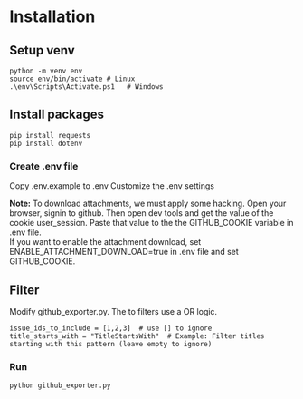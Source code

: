 # Installation

## Setup venv

```
python -m venv env
source env/bin/activate # Linux
.\env\Scripts\Activate.ps1   # Windows
```

## Install packages

```
pip install requests 
pip install dotenv
```

### Create .env file

Copy .env.example to .env
Customize the .env settings

**Note:** To download attachments, we must apply some hacking. Open your browser, signin to github. Then open dev tools and get the value of the cookie user_session. Paste that value to the the GITHUB_COOKIE variable in .env file.  
If you want to enable the attachment download, set ENABLE_ATTACHMENT_DOWNLOAD=true in .env file and set GITHUB_COOKIE.

## Filter

Modify github_exporter.py.
The to filters use a OR logic.

```
issue_ids_to_include = [1,2,3]  # use [] to ignore
title_starts_with = "TitleStartsWith"  # Example: Filter titles starting with this pattern (leave empty to ignore)
```

### Run
```
python github_exporter.py
```